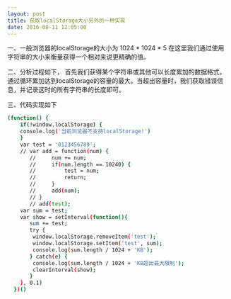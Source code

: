 ```yaml
---
layout: post
title: 获取localStorage大小另外的一种实现
date: 2016-08-11 12:05:00
---
```




一、一般浏览器的localStorage的大小为 1024 * 1024 * 5
在这里我们通过使用字符串的大小来衡量获得一个相对来说更精确的值。

二、分析过程如下，
首先我们获得某个字符串或其他可以长度累加的数据格式，通过循环累加达到localStorage的容量的最大。当超出容量时，我们获取错误信息，并记录这时的所有字符串的长度即可。

三、代码实现如下


```bash
(function() {
    if(!window.localStorage) {
    console.log('当前浏览器不支持localStorage!')
    }    
    var test = '0123456789';
    // var add = function(num) {
       //     num += num;
       //     if(num.length == 10240) {
       //         test = num;
       //         return;
       //     }
       //     add(num);
       // }
       // add(test);
    var sum = test;
    var show = setInterval(function(){
       sum += test;
       try {
        window.localStorage.removeItem('test');
        window.localStorage.setItem('test', sum);
        console.log(sum.length / 1024 + 'KB');
       } catch(e) {
        console.log(sum.length / 1024 + 'KB超出最大限制');
        clearInterval(show);
       }
    }, 0.1)
  })()
```

